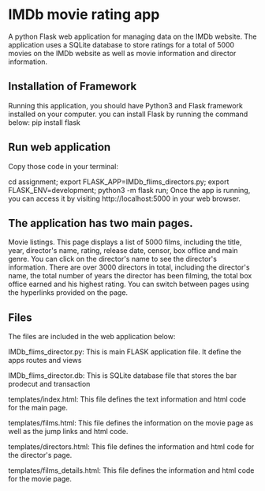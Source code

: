 # IMDb movie rating app
A python Flask web application for managing data on the IMDb website. The application uses a SQLite database to store ratings for a total of 5000 movies on the IMDb website as well as movie information and director information.

## Installation of Framework
Running this application, you should have Python3 and Flask framework installed on your computer. you can install Flask by running the command below:
pip install flask

## Run web application
Copy those code in your terminal:

cd assignment;
export FLASK_APP=IMDb_flims_directors.py;
export FLASK_ENV=development;
python3 -m flask run;
Once the app is running, you can access it by visiting http://localhost:5000 in your web browser.

## The application has two main pages.

Movie listings. This page displays a list of 5000 films, including the title, year, director's name, rating, release date, censor, box office and main genre. You can click on the director's name to see the director's information.
There are over 3000 directors in total, including the director's name, the total number of years the director has been filming, the total box office earned and his highest rating.
You can switch between pages using the hyperlinks provided on the page.

## Files

<p>The files are included in the web application below:</p>
<p>IMDb_flims_director.py: This is main FLASK application file. It define the apps routes and views</p>
<p>IMDb_flims_director.db: This is SQLite database file that stores the bar prodecut and transaction</p>
<p>templates/index.html: This file defines the text information and html code for the main page.</p>
<p>templates/films.html: This file defines the information on the movie page as well as the jump links and html code.</p>
<p>templates/directors.html: This file defines the information and html code for the director's page.</p>
<p>templates/films_details.html: This file defines the information and html code for the movie page.</p>
<p></p>
